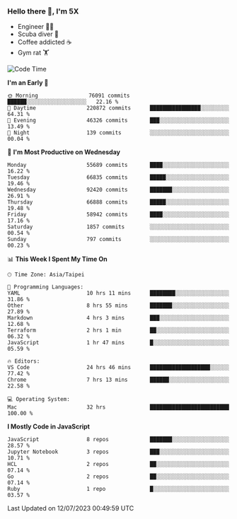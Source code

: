 ### Hello there 👋, I'm 5X

* Engineer 👨‍💻
* Scuba diver 🤿
* Coffee addicted ☕️
* Gym rat 🏋️

<!--START_SECTION:waka-->
![Code Time](http://img.shields.io/badge/Code%20Time-367%20hrs%2055%20mins-blue)

**I'm an Early 🐤** 

```text
🌞 Morning                76091 commits       ██████░░░░░░░░░░░░░░░░░░░   22.16 % 
🌆 Daytime                220872 commits      ████████████████░░░░░░░░░   64.31 % 
🌃 Evening                46326 commits       ███░░░░░░░░░░░░░░░░░░░░░░   13.49 % 
🌙 Night                  139 commits         ░░░░░░░░░░░░░░░░░░░░░░░░░   00.04 % 
```
📅 **I'm Most Productive on Wednesday** 

```text
Monday                   55689 commits       ████░░░░░░░░░░░░░░░░░░░░░   16.22 % 
Tuesday                  66835 commits       █████░░░░░░░░░░░░░░░░░░░░   19.46 % 
Wednesday                92420 commits       ███████░░░░░░░░░░░░░░░░░░   26.91 % 
Thursday                 66888 commits       █████░░░░░░░░░░░░░░░░░░░░   19.48 % 
Friday                   58942 commits       ████░░░░░░░░░░░░░░░░░░░░░   17.16 % 
Saturday                 1857 commits        ░░░░░░░░░░░░░░░░░░░░░░░░░   00.54 % 
Sunday                   797 commits         ░░░░░░░░░░░░░░░░░░░░░░░░░   00.23 % 
```


📊 **This Week I Spent My Time On** 

```text
🕑︎ Time Zone: Asia/Taipei

💬 Programming Languages: 
YAML                     10 hrs 11 mins      ████████░░░░░░░░░░░░░░░░░   31.86 % 
Other                    8 hrs 55 mins       ███████░░░░░░░░░░░░░░░░░░   27.89 % 
Markdown                 4 hrs 3 mins        ███░░░░░░░░░░░░░░░░░░░░░░   12.68 % 
Terraform                2 hrs 1 min         ██░░░░░░░░░░░░░░░░░░░░░░░   06.32 % 
JavaScript               1 hr 47 mins        █░░░░░░░░░░░░░░░░░░░░░░░░   05.59 % 

🔥 Editors: 
VS Code                  24 hrs 46 mins      ███████████████████░░░░░░   77.42 % 
Chrome                   7 hrs 13 mins       ██████░░░░░░░░░░░░░░░░░░░   22.58 % 

💻 Operating System: 
Mac                      32 hrs              █████████████████████████   100.00 % 
```

**I Mostly Code in JavaScript** 

```text
JavaScript               8 repos             ███████░░░░░░░░░░░░░░░░░░   28.57 % 
Jupyter Notebook         3 repos             ███░░░░░░░░░░░░░░░░░░░░░░   10.71 % 
HCL                      2 repos             ██░░░░░░░░░░░░░░░░░░░░░░░   07.14 % 
Go                       2 repos             ██░░░░░░░░░░░░░░░░░░░░░░░   07.14 % 
Ruby                     1 repo              █░░░░░░░░░░░░░░░░░░░░░░░░   03.57 % 
```




 Last Updated on 12/07/2023 00:49:59 UTC
<!--END_SECTION:waka-->

